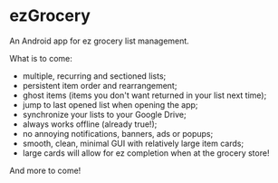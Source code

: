 # ezGrocery
An Android app for ez grocery list management.

What is to come:
- multiple, recurring and sectioned lists;
- persistent item order and rearrangement;
- ghost items (items you don't want returned in your list next time);
- jump to last opened list when opening the app;
- synchronize your lists to your Google Drive;
- always works offline (already true!);
- no annoying notifications, banners, ads or popups;
- smooth, clean, minimal GUI with relatively large item cards;
- large cards will allow for ez completion when at the grocery store!

And more to come!